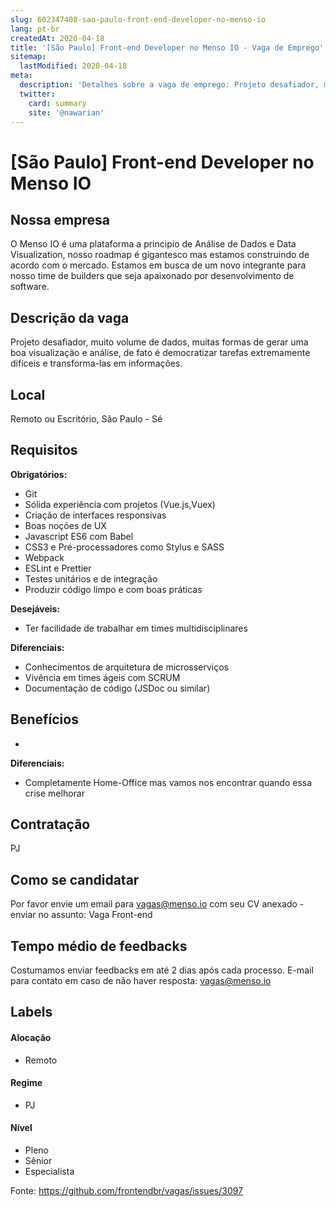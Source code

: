 ```yaml
---
slug: 602347408-sao-paulo-front-end-developer-no-menso-io
lang: pt-br
createdAt: 2020-04-18
title: '[São Paulo] Front-end Developer no Menso IO - Vaga de Emprego'
sitemap:
  lastModified: 2020-04-18
meta:
  description: 'Detalhes sobre a vaga de emprego: Projeto desafiador, muito volume de dados, muitas formas de gerar uma boa visualização e análise, de fato é democratizar tarefas extremamente difíceis e transforma-las em informações.'
  twitter:
    card: summary
    site: '@nawarian'
---
```


# [São Paulo] Front-end Developer no Menso IO

<!-- 
==================================================
POR FAVOR, SÓ POSTE SE A VAGA FOR PARA FRONT-END!

Não faça distinção de gênero no título da vaga.

Use: "Front-End Developer" ao invés de 
"Desenvolvedor Front-End" \o/

Exemplo: `[São Paulo] Front-End Developer na NOME DA EMPRESA`
==================================================
-->

## Nossa empresa

O Menso IO é uma plataforma a principio de Análise de Dados e Data Visualization, nosso roadmap é gigantesco mas estamos construindo de acordo com o mercado. Estamos em busca de um novo integrante para nosso time de builders que seja apaixonado por desenvolvimento de software.

## Descrição da vaga

Projeto desafiador, muito volume de dados, muitas formas de gerar uma boa visualização e análise, de fato é democratizar tarefas extremamente difíceis e transforma-las em informações.

## Local

Remoto ou Escritório, São Paulo - Sé

## Requisitos

**Obrigatórios:**

- Git
- Sólida experiência com projetos (Vue.js,Vuex)
- Criação de interfaces responsivas
- Boas noções de UX
- Javascript ES6 com Babel
- CSS3 e Pré-processadores como Stylus e SASS
- Webpack
- ESLint e Prettier
- Testes unitários e de integração
- Produzir código limpo e com boas práticas

**Desejáveis:**

- Ter facilidade de trabalhar em times multidisciplinares

**Diferenciais:**

- Conhecimentos de arquitetura de microsserviços
- Vivência em times ágeis com SCRUM
- Documentação de código (JSDoc ou similar)

## Benefícios

- 

**Diferenciais:**

- Completamente Home-Office mas vamos nos encontrar quando essa crise melhorar

## Contratação

PJ

## Como se candidatar

Por favor envie um email para vagas@menso.io com seu CV anexado - enviar no assunto: Vaga Front-end

## Tempo médio de feedbacks

Costumamos enviar feedbacks em até 2 dias após cada processo.
E-mail para contato em caso de não haver resposta: vagas@menso.io

## Labels
<!-- retire os labels que não fazem sentido à vaga -->

#### Alocação
- Remoto

#### Regime
- PJ

#### Nível

- Pleno
- Sênior
- Especialista




Fonte: https://github.com/frontendbr/vagas/issues/3097